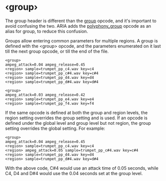 ---
---
# ‹group›

The group header is different than the [group](/opcodes/sfz_1/group) opcode, and
it's important to avoid confusing the two. ARIA adds the [polyphony_group](/opcodes/aria/polyphony_group)
opcode as an alias for group, to reduce this confusion.

Groups allow entering common parameters for multiple regions. A group is defined
with the <group\> opcode, and the parameters enumerated on it last till the next
group opcode, or till the end of the file.

```
<group>
ampeg_attack=0.04 ampeg_release=0.45
<region> sample=trumpet_pp_c4.wav key=c4
<region> sample=trumpet_pp_c#4.wav key=c#4
<region> sample=trumpet_pp_d4.wav key=d4
<region> sample=trumpet_pp_d#4.wav key=d#4

<group>
ampeg_attack=0.03 ampeg_release=0.42
<region> sample=trumpet_pp_e4.wav key=e4
<region> sample=trumpet_pp_f4.wav key=f4
```

If the same opcode is defined at both the group and region levels, the region
setting overrides the group setting and is used. If an opcode is defined under
the global level and group level but not region, the group setting overrides
the global setting. For example:

```
<group>
ampeg_attack=0.04 ampeg_release=0.45
<region> sample=trumpet_pp_c4.wav key=c4
<region> ampeg_attack=0.05 sample=trumpet_pp_c#4.wav key=c#4
<region> sample=trumpet_pp_d4.wav key=d4
<region> sample=trumpet_pp_d#4.wav key=d#4
```

With the above code, C#4 would use an attack time of 0.05 seconds,
while C4, D4 and D#4 would use the 0.04 seconds set at the group level.
